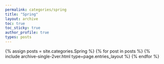 ```yaml
---
permalink: categories/spring
title: "Spring"
layout: archive
toc: true
toc_sticky: true
author_profile: true
types: posts
---
```


{% assign posts = site.categories.Spring %}
{% for post in posts %}
  {% include archive-single-2ver.html type=page.entries_layout %}
{% endfor %}